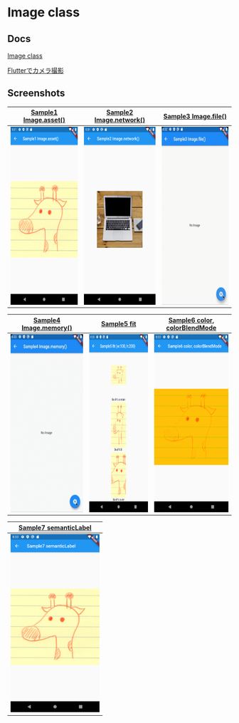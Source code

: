 # Image class

## Docs

[Image class](https://api.flutter.dev/flutter/widgets/Image-class.html)

[Flutterでカメラ撮影](http://karmactonics.hatenablog.com/entry/2018/09/01/011255)

## Screenshots

|[Sample1 Image.asset()](./lib/pages/sample1.dart)|[Sample2 Image.network()](./lib/pages/sample2.dart)|[Sample3 Image.file()](./lib/pages/sample3.dart)|
|:-:|:-:|:-:|
|<img src="./screenshots/Sample1.png" height="400" alt="Screenshot"/>|<img src="./screenshots/Sample2.png" height="400" alt="Screenshot"/>|<img src="./screenshots/gif/Sample3.gif" height="400" alt="Screenshot"/>|

|[Sample4 Image.memory()](./lib/pages/sample4.dart)|[Sample5 fit](./lib/pages/sample5.dart)|[Sample6 color, colorBlendMode](./lib/pages/sample6.dart)|
|:-:|:-:|:-:|
|<img src="./screenshots/gif/Sample4.gif" height="400" alt="Screenshot"/>|<img src="./screenshots/Sample5.png" height="400" alt="Screenshot"/>|<img src="./screenshots/Sample6.png" height="400" alt="Screenshot"/>|

|[Sample7 semanticLabel](./lib/pages/sample7.dart)|
|:-:|
|<img src="./screenshots/Sample7.png" height="400" alt="Screenshot"/>|
